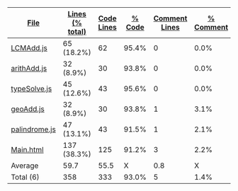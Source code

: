 
|[File](https://github.com/Agentx1943/APCSp-CreationProject/tree/main/statistics%2Ftotal%2Fname_ascending.md%2F)|[Lines (% total)](https://github.com/Agentx1943/APCSp-CreationProject/tree/main/statistics%2Ftotal%2Flines_descending.md%2F)|[Code Lines](https://github.com/Agentx1943/APCSp-CreationProject/tree/main/statistics%2Ftotal%2Fcode_descending.md%2F)|[% Code](https://github.com/Agentx1943/APCSp-CreationProject/tree/main/statistics%2Ftotal%2Fproportion_code_descending.md%2F)|[Comment Lines](https://github.com/Agentx1943/APCSp-CreationProject/tree/main/statistics%2Ftotal%2Fcomments_descending.md%2F)|[% Comment](https://github.com/Agentx1943/APCSp-CreationProject/tree/main/statistics%2Ftotal%2Fproportion_comments_descending.md%2F)|[Blank Lines](https://github.com/Agentx1943/APCSp-CreationProject/tree/main/statistics%2Ftotal%2Fblanks_descending.md%2F)|[% Blank](https://github.com/Agentx1943/APCSp-CreationProject/tree/main/statistics%2Ftotal%2Fproportion_blanks_descending.md%2F)|
| --- | --- | --- | --- | --- | --- | --- | --- |
|[LCMAdd.js](https://github.com/Agentx1943/APCSp-CreationProject/tree/main/src%2FLCMAdd.js)|65 (18.2%)|62|95.4%|0|0.0%|3|4.6%|
|[arithAdd.js](https://github.com/Agentx1943/APCSp-CreationProject/tree/main/src%2FarithAdd.js)|32 (8.9%)|30|93.8%|0|0.0%|2|6.3%|
|[typeSolve.js](https://github.com/Agentx1943/APCSp-CreationProject/tree/main/src%2FtypeSolve.js)|45 (12.6%)|43|95.6%|0|0.0%|2|4.4%|
|[geoAdd.js](https://github.com/Agentx1943/APCSp-CreationProject/tree/main/src%2FgeoAdd.js)|32 (8.9%)|30|93.8%|1|3.1%|1|3.1%|
|[palindrome.js](https://github.com/Agentx1943/APCSp-CreationProject/tree/main/src%2Fpalindrome.js)|47 (13.1%)|43|91.5%|1|2.1%|3|6.4%|
|[Main.html](https://github.com/Agentx1943/APCSp-CreationProject/tree/main/Main.html)|137 (38.3%)|125|91.2%|3|2.2%|9|6.6%|
|Average |59.7|55.5|X|0.8|X|3.3|X|
|Total (6)|358|333|93.0%|5| 1.4%|20|5.6%|